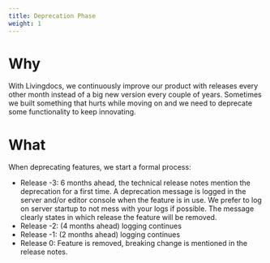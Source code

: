 ```yaml
---
title: Deprecation Phase
weight: 1
---
```


# Why
With Livingdocs, we continuously improve our product with releases every other month instead of a big new version every couple of years. Sometimes we built something that hurts while moving on and we need to deprecate some functionality to keep innovating.

# What
When deprecating features, we start a formal process:
- Release -3: 6 months ahead, the technical release notes mention the deprecation for a first time. A deprecation message is logged in the server and/or editor console when the feature is in use. We prefer to log on server startup to not mess with your logs if possible. The message clearly states in which release the feature will be removed.
- Release -2: (4 months ahead) logging continues
- Release -1: (2 months ahead) logging continues
- Release 0: Feature is removed, breaking change is mentioned in the release notes.
